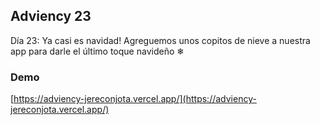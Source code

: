 
## Adviency 23

Día 23: Ya casi es navidad! Agreguemos unos copitos de nieve a nuestra app para darle el último toque navideño ❄


### Demo

[https://adviency-jereconjota.vercel.app/](https://adviency-jereconjota.vercel.app/)
